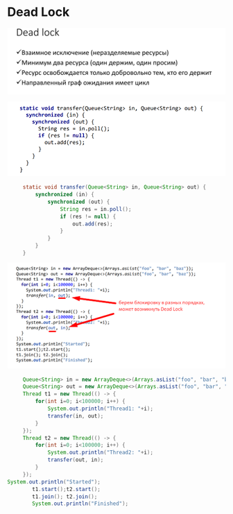 # Dead Lock

![](<../../.gitbook/assets/image (132).png>)

![](<../../.gitbook/assets/image (411).png>)

```java
     static void transfer(Queue<String> in, Queue<String> out) {
         synchronized (in) {
             synchronized (out) {
                 String res = in.poll();
                 if (res != null) {
                     out.add(res);
                 }
             }
         }
     }
```

![](<../../.gitbook/assets/image (113).png>)

```java
     Queue<String> in = new ArrayDeque<>(Arrays.asList("foo", "bar", "baz"));
     Queue<String> out = new ArrayDeque<>(Arrays.asList("foo", "bar", "baz"));
     Thread t1 = new Thread(() -> {
         for(int i=0; i<100000; i++) {
             System.out.println("Thread1: "+i);
             transfer(in, out);
         }
     });
     Thread t2 = new Thread(() -> {
         for(int i=0; i<100000; i++) {
             System.out.println("Thread2: "+i);
             transfer(out, in);
         }
     });
System.out.println("Started");
        t1.start();t2.start();
        t1.join(); t2.join();
        System.out.println("Finished");
```

